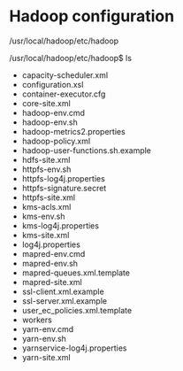 # Hadoop configuration
/usr/local/hadoop/etc/hadoop

/usr/local/hadoop/etc/hadoop$ ls
* capacity-scheduler.xml
* configuration.xsl
* container-executor.cfg
* core-site.xml
* hadoop-env.cmd
* hadoop-env.sh
* hadoop-metrics2.properties
* hadoop-policy.xml
* hadoop-user-functions.sh.example
* hdfs-site.xml
* httpfs-env.sh
* httpfs-log4j.properties
* httpfs-signature.secret
* httpfs-site.xml
* kms-acls.xml
* kms-env.sh
* kms-log4j.properties
* kms-site.xml
* log4j.properties
* mapred-env.cmd
* mapred-env.sh
* mapred-queues.xml.template
* mapred-site.xml
* ssl-client.xml.example
* ssl-server.xml.example
* user_ec_policies.xml.template
* workers
* yarn-env.cmd
* yarn-env.sh
* yarnservice-log4j.properties
* yarn-site.xml

